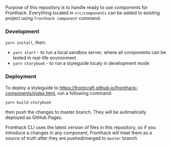 Purpose of this repository is to handle ready to use components for Fronthack.
Everything located in `src/components` can be added to existing project using
`fronthack component` command.


### Development

`yarn install`, then:

- `yarn start` - to run a local sandbox server, where all components can be tested
in real-life environment
- `yarn storybook` - to run a styleguide localy in development mode


### Deployment

To deploy a styleguide to https://frontcraft.github.io/fronthack-components/index.html,
run a following command:

```
yarn build-storybook
```

then push the changes to master branch. They will be autimatically deployed as
GitHub Pages.

Fronthack CLI uses the latest version of files in this repository, so if you
introduce a changes in any component, Fronthack will treat them as a source of
truth after they are pushed/merged to `master` branch.

